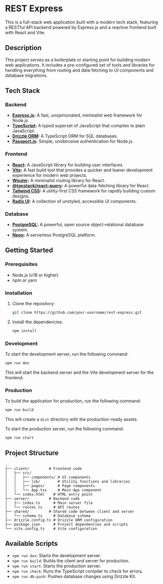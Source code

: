# REST Express

This is a full-stack web application built with a modern tech stack, featuring a RESTful API backend powered by Express.js and a reactive frontend built with React and Vite.

## Description

This project serves as a boilerplate or starting point for building modern web applications. It includes a pre-configured set of tools and libraries for handling everything from routing and data fetching to UI components and database migrations.

## Tech Stack

### Backend

*   **[Express.js](https://expressjs.com/):** A fast, unopinionated, minimalist web framework for Node.js.
*   **[TypeScript](https://www.typescriptlang.org/):** A typed superset of JavaScript that compiles to plain JavaScript.
*   **[Drizzle ORM](https://orm.drizzle.team/):** A TypeScript ORM for SQL databases.
*   **[Passport.js](http://www.passportjs.org/):** Simple, unobtrusive authentication for Node.js.

### Frontend

*   **[React](https://reactjs.org/):** A JavaScript library for building user interfaces.
*   **[Vite](https://vitejs.dev/):** A fast build tool that provides a quicker and leaner development experience for modern web projects.
*   **[Wouter](https://github.com/molefrog/wouter):** A minimalist routing library for React.
*   **[@tanstack/react-query](https://tanstack.com/query/v4):** A powerful data-fetching library for React.
*   **[Tailwind CSS](https://tailwindcss.com/):** A utility-first CSS framework for rapidly building custom designs.
*   **[Radix UI](https://www.radix-ui.com/):** A collection of unstyled, accessible UI components.

### Database

*   **[PostgreSQL](https://www.postgresql.org/):** A powerful, open source object-relational database system.
*   **[Neon](https://neon.tech/):** A serverless PostgreSQL platform.

## Getting Started

### Prerequisites

*   Node.js (v18 or higher)
*   npm or yarn

### Installation

1.  Clone the repository:
    ```bash
    git clone https://github.com/your-username/rest-express.git
    ```
2.  Install the dependencies:
    ```bash
    npm install
    ```

### Development

To start the development server, run the following command:

```bash
npm run dev
```

This will start the backend server and the Vite development server for the frontend.

### Production

To build the application for production, run the following command:

```bash
npm run build
```

This will create a `dist` directory with the production-ready assets.

To start the production server, run the following command:

```bash
npm run start
```

## Project Structure

```
.
├── client/         # Frontend code
│   ├── src/
│   │   ├── components/ # UI components
│   │   ├── lib/        # Utility functions and libraries
│   │   ├── pages/      # Page components
│   │   └── App.tsx     # Main App component
│   └── index.html    # HTML entry point
├── server/         # Backend code
│   ├── index.ts      # Main server file
│   └── routes.ts     # API routes
├── shared/         # Shared code between client and server
│   └── schema.ts     # Database schema
├── drizzle.config.ts # Drizzle ORM configuration
├── package.json      # Project dependencies and scripts
└── vite.config.ts    # Vite configuration
```

## Available Scripts

*   `npm run dev`: Starts the development server.
*   `npm run build`: Builds the client and server for production.
*   `npm run start`: Starts the production server.
*   `npm run check`: Runs the TypeScript compiler to check for errors.
*   `npm run db:push`: Pushes database changes using Drizzle Kit.

